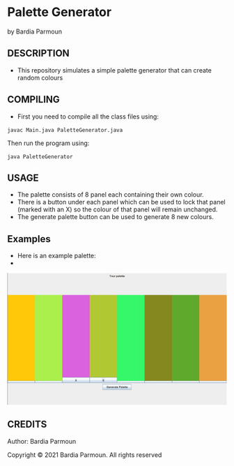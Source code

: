 # Palette Generator

by Bardia Parmoun


## DESCRIPTION
- This repository simulates a simple palette generator that can create random colours

## COMPILING
- First you need to compile all the class files using:
```
javac Main.java PaletteGenerator.java
```

Then run the program using:
```
java PaletteGenerator
```
## USAGE
- The palette consists of 8 panel each containing their own colour. 
- There is a button under each panel which can be used to lock that panel (marked with an X) so the colour of that panel will remain unchanged.
- The generate palette button can be used to generate 8 new colours. 

## Examples

- Here is an example palette:
- 
<p align="center">
<img src="images/example_palette.JPG" />
</p>


## CREDITS
Author: Bardia Parmoun

Copyright © 2021 Bardia Parmoun. All rights reserved
